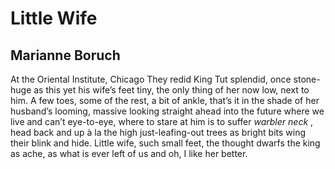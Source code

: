 # Little Wife
## Marianne Boruch
At the Oriental Institute, Chicago
They redid King Tut splendid,
once stone-huge as this
yet his wife’s feet
tiny, the only thing of her now
low, next to him. A few toes, some of the rest,
a bit of ankle, that’s it
in the shade of her husband’s looming, massive
looking straight ahead into the future
where we live and can’t
eye-to-eye, where to stare at him
is to suffer _warbler neck_ , head back and up
à la the high just-leafing-out trees as bright bits
wing their blink
and hide. Little wife,
such small feet, the thought
dwarfs the king
as ache, as what is
ever left of us
and oh, I like her better.